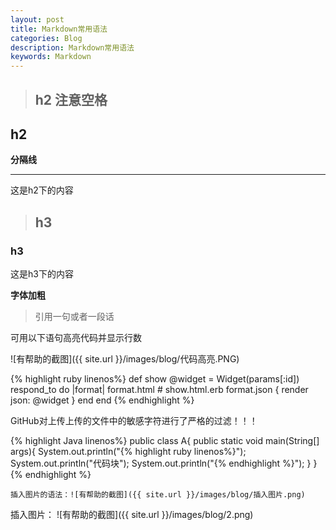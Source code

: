 ```yaml
---
layout: post
title: Markdown常用语法
categories: Blog
description: Markdown常用语法
keywords: Markdown
---
```


>## **h2**  **注意空格**

## **h2**

**分隔线**

---

这是h2下的内容

>## h3

### h3

这是h3下的内容

**字体加粗**


>引用一句或者一段话

可用以下语句高亮代码并显示行数

![有帮助的截图]({{ site.url }}/images/blog/代码高亮.PNG)

{% highlight ruby linenos%}
def show
  @widget = Widget(params[:id])
  respond_to do |format|
    format.html # show.html.erb
    format.json { render json: @widget }
  end
end
{% endhighlight %}

GitHub对上传上传的文件中的敏感字符进行了严格的过滤！！！ 

{% highlight Java linenos%}
public class A{
    public static void main(String[] args){
	    System.out.println("{% highlight ruby linenos%}");
		System.out.println("代码块");
		System.out.println("{% endhighlight %}");
	}
}
{% endhighlight %}

```
插入图片的语法：![有帮助的截图]({{ site.url }}/images/blog/插入图片.png)
```

插入图片：
![有帮助的截图]({{ site.url }}/images/blog/2.png)